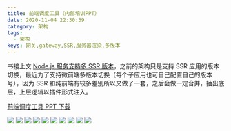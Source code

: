 ```yaml
---
title: 前端调度工具（内部培训PPT）
date: 2020-11-04 22:30:39
category: 架构
tags:
  - 架构
keys: 网关,gateway,SSR,服务器渲染,多版本
---
```


书接上文 [Node.js 服务支持多 SSR 版本](/2020/06/29/node-gateway-ssr-multi-version/)，之前的架构只是支持 SSR 应用的版本切换，最近为了支持微前端多版本切换（每个子应用也可自己配置自己的版本号），因为 SSR 和纯前端有较多差别所以又做了一套，之后会做一定合并，抽出底层，上层逻辑以插件形式注入。

[前端调度工具 PPT 下载](/images/node-gateway-ssr-multi-version-2/FE-Schedule.pptx)

<!-- more -->

![](/images/node-gateway-ssr-multi-version-2/0.png)
![](/images/node-gateway-ssr-multi-version-2/1.png)
![](/images/node-gateway-ssr-multi-version-2/2.png)
![](/images/node-gateway-ssr-multi-version-2/3.png)
![](/images/node-gateway-ssr-multi-version-2/4.png)
![](/images/node-gateway-ssr-multi-version-2/5.png)
![](/images/node-gateway-ssr-multi-version-2/6.png)
![](/images/node-gateway-ssr-multi-version-2/7.png)
![](/images/node-gateway-ssr-multi-version-2/8.png)
![](/images/node-gateway-ssr-multi-version-2/9.png)
